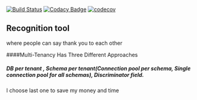 [![Build Status](https://travis-ci.org/tasque/badges.svg?branch=master)](https://travis-ci.org/tasque/badges)
[![Codacy Badge](https://api.codacy.com/project/badge/Grade/276bd25beb5b49cc89101c68a6da44fb)](https://www.codacy.com/app/tasque/badges?utm_source=github.com&amp;utm_medium=referral&amp;utm_content=tasque/badges&amp;utm_campaign=Badge_Grade)
[![codecov](https://codecov.io/gh/tasque/badges/branch/master/graph/badge.svg)](https://codecov.io/gh/tasque/badges)


## Recognition tool
where people can say thank you to each other




####Multi-Tenancy Has Three Different Approaches
##### *DB per tenant* , *Schema per tenant*(Connection pool per schema, Single connection pool for all schemas), *Discriminator field*.
I choose last one to save my money and time
